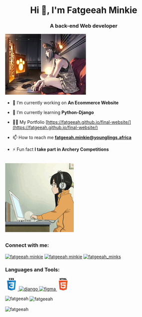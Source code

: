 <h1 align="center">Hi 👋, I'm Fatgeeah Minkie</h1>
<h3 align="center">A back-end Web developer</h3>

![Picture](Assets/girl.jpg)  

- 🔭 I’m currently working on **An Ecommerce Website**

- 🌱 I’m currently learning **Python-Django**

- 👨‍💻 My Portfolio [https://fatgeeah.github.io/final-website/](https://fatgeeah.github.io/final-website/)

- 📫 How to reach me **fatgeeah.minkie@younglings.africa**

- ⚡ Fun fact **I take part in Archery Competitions**

##
![Gif](Assets/computer-work.gif)

##
<h3 align="left">Connect with me:</h3>

<p align="left">
<a href="https://linkedin.com/in/fatgeeah minkie" target="blank"><img align="center" src="https://raw.githubusercontent.com/rahuldkjain/github-profile-readme-generator/master/src/images/icons/Social/linked-in-alt.svg" alt="fatgeeah minkie" height="30" width="40" /></a>
<a href="https://fb.com/fatgeeah minkie" target="blank"><img align="center" src="https://raw.githubusercontent.com/rahuldkjain/github-profile-readme-generator/master/src/images/icons/Social/facebook.svg" alt="fatgeeah minkie" height="30" width="40" /></a>
<a href="https://instagram.com/fatgeeah_minks" target="blank"><img align="center" src="https://raw.githubusercontent.com/rahuldkjain/github-profile-readme-generator/master/src/images/icons/Social/instagram.svg" alt="fatgeeah_minks" height="30" width="40" /></a>
</p>
<h3 align="left">Languages and Tools:</h3>
<p align="left"> <a href="https://www.w3schools.com/css/" target="_blank" rel="noreferrer"> <img src="https://raw.githubusercontent.com/devicons/devicon/master/icons/css3/css3-original-wordmark.svg" alt="css3" width="40" height="40"/> </a> <a href="https://www.djangoproject.com/" target="_blank" rel="noreferrer"> <img src="https://cdn.worldvectorlogo.com/logos/django.svg" alt="django" width="40" height="40"/> </a> <a href="https://www.figma.com/" target="_blank" rel="noreferrer"> <img src="https://www.vectorlogo.zone/logos/figma/figma-icon.svg" alt="figma" width="40" height="40"/> </a> <a href="https://www.w3.org/html/" target="_blank" rel="noreferrer"> <img src="https://raw.githubusercontent.com/devicons/devicon/master/icons/html5/html5-original-wordmark.svg" alt="html5" width="40" height="40"/> </a> </p>

<p><img align="left" src="https://github-readme-stats.vercel.app/api/top-langs?username=fatgeeah&show_icons=true&locale=en&layout=compact" alt="fatgeeah" /></p>

<p>&nbsp;<img align="center" src="https://github-readme-stats.vercel.app/api?username=fatgeeah&show_icons=true&locale=en" alt="fatgeeah" /></p>

<p><img align="center" src="https://github-readme-streak-stats.herokuapp.com/?user=fatgeeah&" alt="fatgeeah" /></p>

